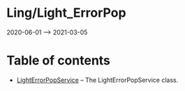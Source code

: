 Ling/Light_ErrorPop
================
2020-06-01 --> 2021-03-05




Table of contents
===========

- [LightErrorPopService](https://github.com/lingtalfi/Light_ErrorPop/blob/master/doc/api/Ling/Light_ErrorPop/Service/LightErrorPopService.md) &ndash; The LightErrorPopService class.




